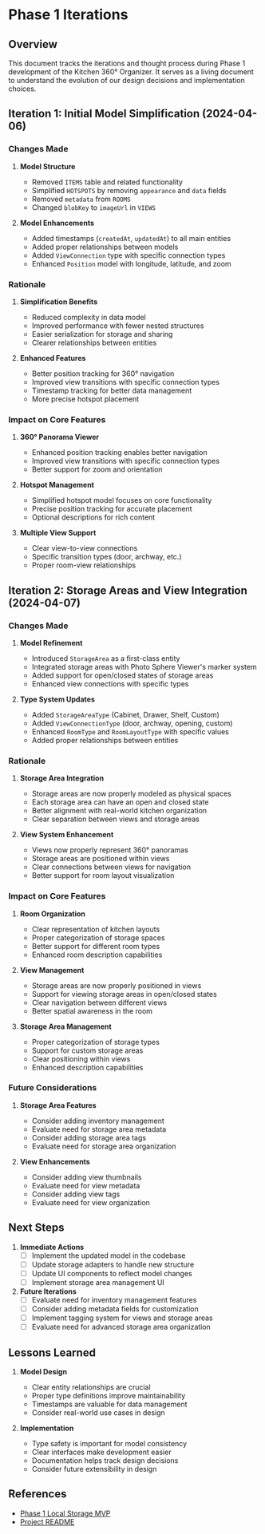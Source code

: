 # Phase 1 Iterations

## Overview
This document tracks the iterations and thought process during Phase 1 development of the Kitchen 360° Organizer. It serves as a living document to understand the evolution of our design decisions and implementation choices.

## Iteration 1: Initial Model Simplification (2024-04-06)

### Changes Made
1. **Model Structure**
   - Removed `ITEMS` table and related functionality
   - Simplified `HOTSPOTS` by removing `appearance` and `data` fields
   - Removed `metadata` from `ROOMS`
   - Changed `blobKey` to `imageUrl` in `VIEWS`

2. **Model Enhancements**
   - Added timestamps (`createdAt`, `updatedAt`) to all main entities
   - Added proper relationships between models
   - Added `ViewConnection` type with specific connection types
   - Enhanced `Position` model with longitude, latitude, and zoom

### Rationale
1. **Simplification Benefits**
   - Reduced complexity in data model
   - Improved performance with fewer nested structures
   - Easier serialization for storage and sharing
   - Clearer relationships between entities

2. **Enhanced Features**
   - Better position tracking for 360° navigation
   - Improved view transitions with specific connection types
   - Timestamp tracking for better data management
   - More precise hotspot placement

### Impact on Core Features
1. **360° Panorama Viewer**
   - Enhanced position tracking enables better navigation
   - Improved view transitions with specific connection types
   - Better support for zoom and orientation

2. **Hotspot Management**
   - Simplified hotspot model focuses on core functionality
   - Precise position tracking for accurate placement
   - Optional descriptions for rich content

3. **Multiple View Support**
   - Clear view-to-view connections
   - Specific transition types (door, archway, etc.)
   - Proper room-view relationships

## Iteration 2: Storage Areas and View Integration (2024-04-07)

### Changes Made
1. **Model Refinement**
   - Introduced `StorageArea` as a first-class entity
   - Integrated storage areas with Photo Sphere Viewer's marker system
   - Added support for open/closed states of storage areas
   - Enhanced view connections with specific types

2. **Type System Updates**
   - Added `StorageAreaType` (Cabinet, Drawer, Shelf, Custom)
   - Added `ViewConnectionType` (door, archway, opening, custom)
   - Enhanced `RoomType` and `RoomLayoutType` with specific values
   - Added proper relationships between entities

### Rationale
1. **Storage Area Integration**
   - Storage areas are now properly modeled as physical spaces
   - Each storage area can have an open and closed state
   - Better alignment with real-world kitchen organization
   - Clear separation between views and storage areas

2. **View System Enhancement**
   - Views now properly represent 360° panoramas
   - Storage areas are positioned within views
   - Clear connections between views for navigation
   - Better support for room layout visualization

### Impact on Core Features
1. **Room Organization**
   - Clear representation of kitchen layouts
   - Proper categorization of storage spaces
   - Better support for different room types
   - Enhanced room description capabilities

2. **View Management**
   - Storage areas are now properly positioned in views
   - Support for viewing storage areas in open/closed states
   - Clear navigation between different views
   - Better spatial awareness in the room

3. **Storage Area Management**
   - Proper categorization of storage types
   - Support for custom storage areas
   - Clear positioning within views
   - Enhanced description capabilities

### Future Considerations
1. **Storage Area Features**
   - Consider adding inventory management
   - Evaluate need for storage area metadata
   - Consider adding storage area tags
   - Evaluate need for storage area organization

2. **View Enhancements**
   - Consider adding view thumbnails
   - Evaluate need for view metadata
   - Consider adding view tags
   - Evaluate need for view organization

## Next Steps
1. **Immediate Actions**
   - [ ] Implement the updated model in the codebase
   - [ ] Update storage adapters to handle new structure
   - [ ] Update UI components to reflect model changes
   - [ ] Implement storage area management UI

2. **Future Iterations**
   - [ ] Evaluate need for inventory management features
   - [ ] Consider adding metadata fields for customization
   - [ ] Implement tagging system for views and storage areas
   - [ ] Evaluate need for advanced storage area organization

## Lessons Learned
1. **Model Design**
   - Clear entity relationships are crucial
   - Proper type definitions improve maintainability
   - Timestamps are valuable for data management
   - Consider real-world use cases in design

2. **Implementation**
   - Type safety is important for model consistency
   - Clear interfaces make development easier
   - Documentation helps track design decisions
   - Consider future extensibility in design

## References
- [Phase 1 Local Storage MVP](docs/phases/PHASE_1_LOCAL_STORAGE.md)
- [Project README](README.md) 